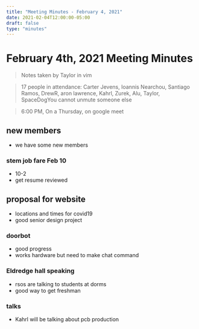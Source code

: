 ```yaml
---
title: "Meeting Minutes - February 4, 2021"
date: 2021-02-04T12:00:00-05:00
draft: false
type: "minutes"
---
```


# February 4th, 2021 Meeting Minutes
> Notes taken by Taylor in vim

> 17 people in attendance: Carter Jevens, Ioannis Nearchou, Santiago Ramos, DrewR, aron lawrence, Kahrl, Zurek, Alu, Taylor, SpaceDogYou cannot unmute someone else

> 6:00 PM, On a Thursday, on google meet

## new members
* we have some new members

### stem job fare Feb 10
* 10-2
* get resume reviewed

## proposal for website
* locations and times for covid19
* good senior design project

### doorbot
* good progress
* works hardware but need to make chat command

### Eldredge hall speaking
* rsos are talking to students at dorms
* good way to get freshman

### talks
* Kahrl will be talking about pcb production



